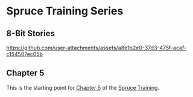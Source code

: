 # Spruce Training Series

## 8-Bit Stories

https://github.com/user-attachments/assets/a8e1b2e0-37d3-475f-acaf-c154507ec05b

## Chapter 5

This is the starting point for [Chapter 5](https://developer.spruce.bot/training/building-a-skill/your-family-members/) of the [Spruce Training](https://developer.spruce.bot/training/open-ai-setup/).
